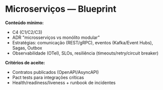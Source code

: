 # Microserviços — Blueprint

**Conteúdo mínimo:**
- C4 (C1/C2/C3)
- ADR "microsserviços vs monólito modular"
- Estratégias: comunicação (REST/gRPC), eventos (Kafka/Event Hubs), Sagas, Outbox
- Observabilidade (OTel), SLOs, resiliência (timeouts/retry/circuit breaker)

**Critérios de aceite:**
- Contratos publicados (OpenAPI/AsyncAPI)
- Pact tests para integrações críticas
- Health/readiness/liveness + runbook de incidentes

